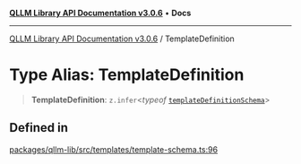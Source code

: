 [**QLLM Library API Documentation v3.0.6**](../README.md) • **Docs**

***

[QLLM Library API Documentation v3.0.6](../globals.md) / TemplateDefinition

# Type Alias: TemplateDefinition

> **TemplateDefinition**: `z.infer`\<*typeof* [`templateDefinitionSchema`](../variables/templateDefinitionSchema.md)\>

## Defined in

[packages/qllm-lib/src/templates/template-schema.ts:96](https://github.com/quantalogic/qllm/blob/b15a3aa4af263bce36ea091a0f29bf1255b95497/packages/qllm-lib/src/templates/template-schema.ts#L96)
